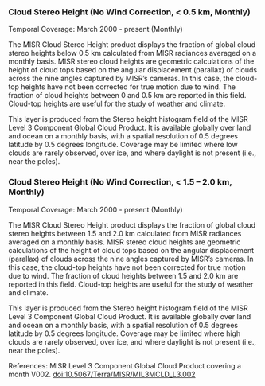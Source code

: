 ### Cloud Stereo Height (No Wind Correction, < 0.5 km, Monthly)
Temporal Coverage: March 2000 - present (Monthly)

The MISR Cloud Stereo Height product displays the fraction of global cloud stereo heights below 0.5 km calculated from MISR radiances averaged on a monthly basis. MISR stereo cloud heights are geometric calculations of the height of cloud tops based on the angular displacement (parallax) of clouds across the nine angles captured by MISR’s cameras. In this case, the cloud-top heights have not been corrected for true motion due to wind. The fraction of cloud heights between 0 and 0.5 km are reported in this field. Cloud-top heights are useful for the study of weather and climate.

This layer is produced from the Stereo height histogram field of the MISR Level 3 Component Global Cloud Product. It is available globally over land and ocean on a monthly basis, with a spatial resolution of 0.5 degrees latitude by 0.5 degrees longitude. Coverage may be limited where low clouds are rarely observed, over ice, and where daylight is not present (i.e., near the poles).

### Cloud Stereo Height (No Wind Correction, < 1.5 – 2.0 km, Monthly)
Temporal Coverage: March 2000 - present (Monthly)

The MISR Cloud Stereo Height product displays the fraction of global cloud stereo heights between 1.5 and 2.0 km calculated from MISR radiances averaged on a monthly basis. MISR stereo cloud heights are geometric calculations of the height of cloud tops based on the angular displacement (parallax) of clouds across the nine angles captured by MISR’s cameras. In this case, the cloud-top heights have not been corrected for true motion due to wind. The fraction of cloud heights between 1.5 and 2.0 km are reported in this field. Cloud-top heights are useful for the study of weather and climate.

This layer is produced from the Stereo height histogram field of the MISR Level 3 Component Global Cloud Product. It is available globally over land and ocean on a monthly basis, with a spatial resolution of 0.5 degrees latitude by 0.5 degrees longitude. Coverage may be limited where high clouds are rarely observed, over ice, and where daylight is not present (i.e., near the poles).

References: MISR Level 3 Component Global Cloud Product covering a month V002. [doi:10.5067/Terra/MISR/MIL3MCLD_L3.002](https://doi.org/10.5067/Terra/MISR/MIL3MCLD_L3.002)
